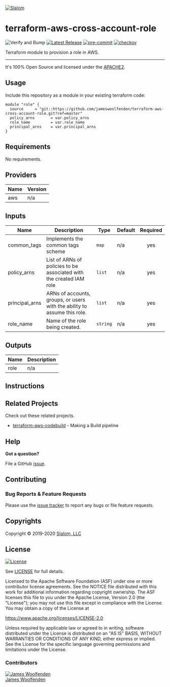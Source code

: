 
[![Slalom][logo]](https://slalom.com)

# terraform-aws-cross-account-role

![Verify and Bump](https://github.com/JamesWoolfenden/terraform-aws-cross-account-role/workflows/Verify%20and%20Bump/badge.svg)
[![Latest Release](https://img.shields.io/github/release/JamesWoolfenden/terraform-aws-cross-account-role.svg)](https://github.com/JamesWoolfenden/terraform-aws-cross-account-role/releases/latest)
[![pre-commit](https://img.shields.io/badge/pre--commit-enabled-brightgreen?logo=pre-commit&logoColor=white)](https://github.com/pre-commit/pre-commit)
[![checkov](https://img.shields.io/badge/checkov-verified-brightgreen)](https://www.checkov.io/)

Terraform module to provision a role in AWS.

---

It's 100% Open Source and licensed under the [APACHE2](LICENSE).

## Usage

Include this repository as a module in your existing terraform code:

```hcl
module "role" {
  source     = "git::https://github.com/jameswoolfenden/terraform-aws-cross-account-role.git?ref=master"
  policy_arns       = var.policy_arns
  role_name         = var.role_name
  principal_arns    = var.principal_arns
}
```

<!-- BEGINNING OF PRE-COMMIT-TERRAFORM DOCS HOOK -->
## Requirements

No requirements.

## Providers

| Name | Version |
|------|---------|
| aws | n/a |

## Inputs

| Name | Description | Type | Default | Required |
|------|-------------|------|---------|:--------:|
| common\_tags | Implements the common tags scheme | `map` | n/a | yes |
| policy\_arns | List of ARNs of policies to be associated with the created IAM role | `list` | n/a | yes |
| principal\_arns | ARNs of accounts, groups, or users with the ability to assume this role. | `list` | n/a | yes |
| role\_name | Name of the role being created. | `string` | n/a | yes |

## Outputs

| Name | Description |
|------|-------------|
| role | n/a |

<!-- END OF PRE-COMMIT-TERRAFORM DOCS HOOK -->
## Instructions

## Related Projects

Check out these related projects.

- [terraform-aws-codebuild](https://github.com/jameswoolfenden/terraform-aws-codebuild) - Making a Build pipeline

## Help

**Got a question?**

File a GitHub [issue](https://github.com/jameswoolfenden/terraform-aws-cross-account-role/issues).

## Contributing

### Bug Reports & Feature Requests

Please use the [issue tracker](https://github.com/jameswoolfenden/terraform-aws-cross-account-role/issues) to report any bugs or file feature requests.

## Copyrights

Copyright © 2019-2020 [Slalom, LLC](https://slalom.com)

## License

[![License](https://img.shields.io/badge/License-Apache%202.0-blue.svg)](https://opensource.org/licenses/Apache-2.0)

See [LICENSE](LICENSE) for full details.

Licensed to the Apache Software Foundation (ASF) under one
or more contributor license agreements.  See the NOTICE file
distributed with this work for additional information
regarding copyright ownership.  The ASF licenses this file
to you under the Apache License, Version 2.0 (the
"License"); you may not use this file except in compliance
with the License.  You may obtain a copy of the License at

<https://www.apache.org/licenses/LICENSE-2.0>

Unless required by applicable law or agreed to in writing,
software distributed under the License is distributed on an
"AS IS" BASIS, WITHOUT WARRANTIES OR CONDITIONS OF ANY
KIND, either express or implied.  See the License for the
specific language governing permissions and limitations
under the License.

### Contributors

[![James Woolfenden][jameswoolfenden_avatar]][jameswoolfenden_homepage]<br/>[James Woolfenden][jameswoolfenden_homepage]

[jameswoolfenden_homepage]: https://github.com/jameswoolfenden
[jameswoolfenden_avatar]: https://github.com/jameswoolfenden.png?size=150
[logo]: https://gist.githubusercontent.com/JamesWoolfenden/5c457434351e9fe732ca22b78fdd7d5e/raw/15933294ae2b00f5dba6557d2be88f4b4da21201/slalom-logo.png
[website]: https://slalom.com
[github]: https://github.com/jameswoolfenden
[linkedin]: https://www.linkedin.com/in/jameswoolfenden/
[twitter]: https://twitter.com/JimWoolfenden

[share_twitter]: https://twitter.com/intent/tweet/?text=terraform-aws-cross-account-role&url=https://github.com/jameswoolfenden/terraform-aws-cross-account-role
[share_linkedin]: https://www.linkedin.com/shareArticle?mini=true&title=terraform-aws-cross-account-role&url=https://github.com/jameswoolfenden/terraform-aws-cross-account-role
[share_reddit]: https://reddit.com/submit/?url=https://github.com/jameswoolfenden/terraform-aws-cross-account-role
[share_facebook]: https://facebook.com/sharer/sharer.php?u=https://github.com/jameswoolfenden/terraform-aws-cross-account-role
[share_email]: mailto:?subject=terraform-aws-cross-account-role&body=https://github.com/jameswoolfenden/terraform-aws-cross-account-role
